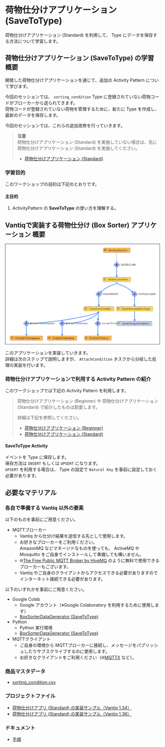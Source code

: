 # 荷物仕分けアプリケーション (SaveToType)

荷物仕分けアプリケーション (Standard) を利用して、 Type にデータを保存する方法について学習します。

## 荷物仕分けアプリケーション (SaveToType) の学習概要

開発した荷物仕分けアプリケーションを通じて、追加の Activity Pattern について学びます。  

今回のセッションでは、 `sorting_condition` Type に登録されていない荷物コードがブローカーから送られてきます。  
荷物コードが登録されていない荷物を管理するために、新たに Type を作成し、最新のデータを保存します。

今回のセッションでは、これらの追加改修を行っていきます。  

> **注意**  
> 荷物仕分けアプリケーション (Standard) を実施していない場合は、先に 荷物仕分けアプリケーション (Standard) を実施してください。  
> - [荷物仕分けアプリケーション (Standard)](./../boxsorter-standard/readme.md)

### 学習目的

このワークショップの目的は下記のとおりです。

#### 主目的

1. ActivityPattern の **SaveToType** の使い方を理解する。

## Vantiqで実装する荷物仕分け (Box Sorter) アプリケーション 概要

![vantiq-app.png](./imgs/vantiq-app.png)

このアプリケーションを実装していきます。  
詳細は次のステップで説明しますが、 `AttachCondition` タスクから分岐した処理の実装を行います。

### 荷物仕分けアプリケーションで利用する Activity Pattern の紹介

このワークショップでは下記の Activity Pattern を利用します。
> 荷物仕分けアプリケーション (Beginner) や 荷物仕分けアプリケーション (Standard) で紹介したものは割愛します。  
>
> 詳細は下記を参照してください。  
> - [荷物仕分けアプリケーション (Beginner)](./../boxsorter-beginner/readme.md)
> - [荷物仕分けアプリケーション (Standard)](./../boxsorter-standard/readme.md)

#### SaveToType Activity

イベントを Type に保存します。  
保存方法は `INSERT` もしくは `UPSERT` になります。  
`UPSERT` を利用する場合は、 Type の設定で `Natural Key` を事前に設定しておく必要があります。  

## 必要なマテリアル

### 各自で準備する Vantiq 以外の要素

以下のものを事前にご用意ください。

- MQTTブローカー
  - Vantiq から仕分け結果を送信する先として使用します。
  - お好きなブローカーをご利用ください。  
    AmazonMQ などマネージドなものを使っても、 ActiveMQ や Mosquitto をご自身でインストールして準備しても構いません。
  - :globe_with_meridians:[The Free Public MQTT Broker by HiveMQ](https://www.hivemq.com/public-mqtt-broker/) のように無料で使用できるブローカーもございます。
  - Vantiq やご自身のクライアントからアクセスできる必要がありますのでインターネット接続できる必要があります。

以下のいずれかを事前にご用意ください。

- Google Colab
  - Google アカウント（※Google Colaboratory を利用するために使用します）
  - [BoxSorterDataGenerator (SaveToType)](/vantiq-google-colab/docs/jp/box-sorter_data-generator_savetype.ipynb)
- Python
  - Python 実行環境
  - [BoxSorterDataGenerator (SaveToType)](/vantiq-google-colab/docs/jp/box-sorter_data-generator_savetype.py)
- MQTTクライアント
  - ご自身の環境から MQTTブローカーに接続し、メッセージをパブリッシュしたりサブスクライブするのに使用します。
  - お好きなクライアントをご利用ください（:globe_with_meridians:[MQTTX](https://mqttx.app/) など）。

### 商品マスタデータ

- [sorting_condition.csv](./../data/sorting_condition.csv)

### プロジェクトファイル

- [荷物仕分けアプリ (Standard) の実装サンプル（Vantiq 1.34）](./../data/box_sorter_standard_1.34.zip)
- [荷物仕分けアプリ (Standard) の実装サンプル（Vantiq 1.36）](./../data/box_sorter_standard_1.36.zip)

### ドキュメント

- [手順](./instruction.md)
